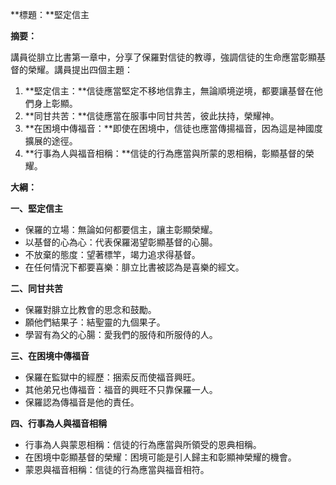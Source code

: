 **標題：**堅定信主

**摘要：**

講員從腓立比書第一章中，分享了保羅對信徒的教導，強調信徒的生命應當彰顯基督的榮耀。講員提出四個主題：

1. **堅定信主：**信徒應當堅定不移地信靠主，無論順境逆境，都要讓基督在他們身上彰顯。
2. **同甘共苦：**信徒應當在服事中同甘共苦，彼此扶持，榮耀神。
3. **在困境中傳福音：**即使在困境中，信徒也應當傳揚福音，因為這是神國度擴展的途徑。
4. **行事為人與福音相稱：**信徒的行為應當與所蒙的恩相稱，彰顯基督的榮耀。

**大綱：**

**一、堅定信主**
* 保羅的立場：無論如何都要信主，讓主彰顯榮耀。
* 以基督的心為心：代表保羅渴望彰顯基督的心腸。
* 不放棄的態度：望著標竿，竭力追求得基督。
* 在任何情況下都要喜樂：腓立比書被認為是喜樂的經文。

**二、同甘共苦**
* 保羅對腓立比教會的思念和鼓勵。
* 願他們結果子：結聖靈的九個果子。
* 學習有為父的心腸：愛我們的服侍和所服侍的人。

**三、在困境中傳福音**
* 保羅在監獄中的經歷：捆索反而使福音興旺。
* 其他弟兄也傳福音：福音的興旺不只靠保羅一人。
* 保羅認為傳福音是他的責任。

**四、行事為人與福音相稱**
* 行事為人與蒙恩相稱：信徒的行為應當與所領受的恩典相稱。
* 在困境中彰顯基督的榮耀：困境可能是引人歸主和彰顯神榮耀的機會。
* 蒙恩與福音相稱：信徒的行為應當與福音相符。
